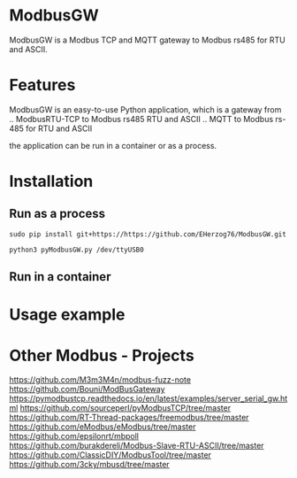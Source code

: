 # ModbusGW
ModbusGW is a Modbus TCP and MQTT gateway to Modbus rs485 for RTU and ASCII.

# Features
ModbusGW is an easy-to-use Python application,
which is a gateway from
.. ModbusRTU-TCP to Modbus rs485 RTU and ASCII
.. MQTT to Modbus rs-485 for RTU and ASCII

the application can be run in a container or as a process.

# Installation
## Run as a process
```
sudo pip install git+https://https://github.com/EHerzog76/ModbusGW.git

python3 pyModbusGW.py /dev/ttyUSB0
```

## Run in a container

# Usage example


# Other Modbus - Projects
https://github.com/M3m3M4n/modbus-fuzz-note
https://github.com/Bouni/ModBusGateway
https://pymodbustcp.readthedocs.io/en/latest/examples/server_serial_gw.html
https://github.com/sourceperl/pyModbusTCP/tree/master
https://github.com/RT-Thread-packages/freemodbus/tree/master
https://github.com/eModbus/eModbus/tree/master
https://github.com/epsilonrt/mbpoll
https://github.com/burakdereli/Modbus-Slave-RTU-ASCII/tree/master
https://github.com/ClassicDIY/ModbusTool/tree/master
https://github.com/3cky/mbusd/tree/master
